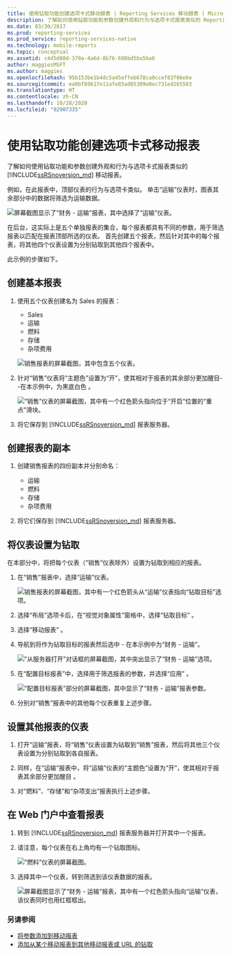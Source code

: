 ```yaml
---
title: 使用钻取功能创建选项卡式移动报表 | Reporting Services 移动报表 | Microsoft Docs
description: 了解如何使用钻取功能和参数创建外观和行为与选项卡式报表类似的 Reporting Services 移动报表。
ms.date: 03/30/2017
ms.prod: reporting-services
ms.prod_service: reporting-services-native
ms.technology: mobile-reports
ms.topic: conceptual
ms.assetid: c4d5d80d-370a-4a6d-8b76-698bd5ba5ba6
author: maggiesMSFT
ms.author: maggies
ms.openlocfilehash: 95b153be1b4dc5a45effeb678ca0ccef83f06e6e
ms.sourcegitcommit: ea0bf89617e11afe85ad85309e0ec731ed265583
ms.translationtype: HT
ms.contentlocale: zh-CN
ms.lasthandoff: 10/28/2020
ms.locfileid: "92907335"
---
```

# <a name="create-a-tabbed-mobile-report-by-using-drillthrough"></a>使用钻取功能创建选项卡式移动报表
了解如何使用钻取功能和参数创建外观和行为与选项卡式报表类似的 [!INCLUDE[ssRSnoversion_md](../../includes/ssrsnoversion-md.md)] 移动报表。

例如，在此报表中，顶部仪表的行为与选项卡类似。 单击“运输”仪表时，图表其余部分中的数据将筛选为运输数据。

![屏幕截图显示了“财务 - 运输”报表，其中选择了“运输”仪表。](../../reporting-services/mobile-reports/media/tabbed-mobile-report-web-viewer-transportation-complete.png)

在后台，这实际上是五个单独报表的集合，每个报表都具有不同的参数，用于筛选报表以匹配在报表顶部所选的仪表。 首先创建五个报表，然后针对其中的每个报表，将其他四个仪表设置为分别钻取到其他四个报表中。

此示例的步骤如下。

## <a name="create-the-basic-report"></a>创建基本报表

1. 使用五个仪表创建名为 Sales 的报表：

    * Sales
    * 运输
    * 燃料
    * 存储
    * 杂项费用

   ![销售报表的屏幕截图，其中包含五个仪表。](../../reporting-services/mobile-reports/media/01-sales-mobile-report-publisher.png)
    
2. 针对“销售”仪表将“主题色”设置为“开”，使其相对于报表的其余部分更加醒目--在本示例中，为黑底白色   。

    ![“销售”仪表的屏幕截图，其中有一个红色箭头指向位于“开启”位置的“重点”滑块。](../../reporting-services/mobile-reports/media/01a-sales-accent-mobile-report-publisher.png)
    
3. 将它保存到 [!INCLUDE[ssRSnoversion_md](../../includes/ssrsnoversion-md.md)] 报表服务器。

## <a name="make-copies-of-the-report"></a>创建报表的副本

1. 创建销售报表的四份副本并分别命名： 

    * 运输
    * 燃料
    * 存储
    * 杂项费用

3. 将它们保存到 [!INCLUDE[ssRSnoversion_md](../../includes/ssrsnoversion-md.md)] 报表服务器。

## <a name="set-the-gauge-as-a-drillthrough"></a>将仪表设置为钻取

在本部分中，将把每个仪表（“销售”仪表除外）设置为钻取到相应的报表。

1. 在“销售”报表中，选择“运输”仪表。

    ![销售报表的屏幕截图，其中有一个红色箭头从“运输”仪表指向“钻取目标”选项。](../../reporting-services/mobile-reports/media/02-sales-create-drillthrough-mobile-report-publisher.png)

2. 选择“布局”选项卡后，在“视觉对象属性”窗格中，选择“钻取目标”    。

3. 选择“移动报表”  。

4. 导航到将作为钻取目标的报表然后选中 - 在本示例中为“财务 - 运输”。

    ![“从服务器打开”对话框的屏幕截图，其中突出显示了“财务 - 运输”选项。](../../reporting-services/mobile-reports/media/03-sales-select-dashboard-mobile-report-publisher.png)

5. 在“配置目标报表”中，选择用于筛选报表的参数，并选择“应用”   。

   ![“配置目标报表”部分的屏幕截图，其中显示了“财务 - 运输”报表参数。](../../reporting-services/mobile-reports/media/04-sales-apply-parameters-mobile-report-publisher.png)
   
6. 分别对“销售”报表中的其他每个仪表重复上述步骤。 

## <a name="set-the-gauges-for-the-other-reports"></a>设置其他报表的仪表

1.  打开“运输”报表，将“销售”仪表设置为钻取到“销售”报表，然后将其他三个仪表设置为分别钻取到各自报表。

2. 同样，在“运输”报表中，将“运输”仪表的“主题色”设置为“开”，使其相对于报表其余部分更加醒目   。

3. 对“燃料”、“存储”和“杂项支出”报表执行上述步骤。 

## <a name="view-the-report-in-the-web-portal"></a>在 Web 门户中查看报表

1. 转到 [!INCLUDE[ssRSnoversion_md](../../includes/ssrsnoversion-md.md)] 报表服务器并打开其中一个报表。 

2. 请注意，每个仪表在右上角均有一个钻取图标。

    ![“燃料”仪表的屏幕截图。](../../reporting-services/mobile-reports/media/web-viewer-drillthrough-icon-mobile-report-builder.png)

3. 选择其中一个仪表，转到筛选到该仪表数据的报表。

   ![屏幕截图显示了“财务 - 运输”报表，其中有一个红色箭头指向“运输”仪表，该仪表同时也用红框框出。](../../reporting-services/mobile-reports/media/06-mobile-report-web-viewer-transportation.png)

### <a name="see-also"></a>另请参阅
    
* [将参数添加到移动报表](../../reporting-services/mobile-reports/add-parameters-to-a-mobile-report-reporting-services.md)
* [添加从某个移动报表到其他移动报表或 URL 的钻取](../../reporting-services/mobile-reports/add-drillthrough-from-a-mobile-report-to-other-mobile-reports-or-urls.md)




  

